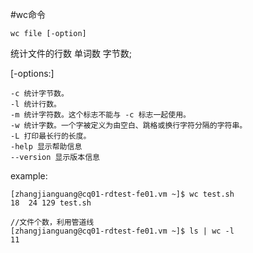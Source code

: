 #wc命令


    wc file [-option]


统计文件的行数 单词数 字节数;


[-options:]

    -c 统计字节数。
    -l 统计行数。
    -m 统计字符数。这个标志不能与 -c 标志一起使用。
    -w 统计字数。一个字被定义为由空白、跳格或换行字符分隔的字符串。
    -L 打印最长行的长度。
    -help 显示帮助信息
    --version 显示版本信息



example:
    

    [zhangjianguang@cq01-rdtest-fe01.vm ~]$ wc test.sh   
    18  24 129 test.sh

    //文件个数，利用管道线
    [zhangjianguang@cq01-rdtest-fe01.vm ~]$ ls | wc -l
    11